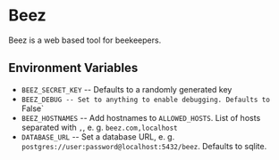 # Beez

Beez is a web based tool for beekeepers.


## Environment Variables

- `BEEZ_SECRET_KEY` -- Defaults to a randomly generated key
- `BEEZ_DEBUG -- Set to anything to enable debugging. Defaults to `False`
- `BEEZ_HOSTNAMES` -- Add hostnames to `ALLOWED_HOSTS`. List of hosts separated with `,`, e. g. `beez.com,localhost`
- `DATABASE_URL` -- Set a database URL, e. g. `postgres://user:password@localhost:5432/beez`. Defaults to sqlite.
